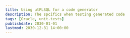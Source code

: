 ```yaml
---
title: Using utPLSQL for a code generator
description: The spcifics when testing generated code
tags: [Oracle, unit-tests]
publishdate: 2030-01-01
lastmod: 2030-12-31 14:00:00
---
```


